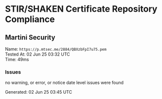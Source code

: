 # STIR/SHAKEN Certificate Repository Compliance

## Martini Security

Name: `https://p.mtsec.me/2884/QBXzbFpI7u75.pem`\
Tested At: 02 Jun 25 03:32 UTC\
Time: 49ms

### Issues

no warning, or error, or notice date level issues were found

Generated: 02 Jun 25 03:45 UTC